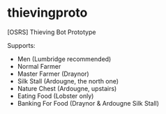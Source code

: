 # thievingproto
[OSRS] Thieving Bot Prototype

Supports:
  
  - Men (Lumbridge recommended)
  - Normal Farmer
  - Master Farmer (Draynor)
  - Silk Stall (Ardougne, the north one)
  - Nature Chest (Ardougne, upstairs)
  - Eating Food (Lobster only)
  - Banking For Food (Draynor & Ardougne Silk Stall)
